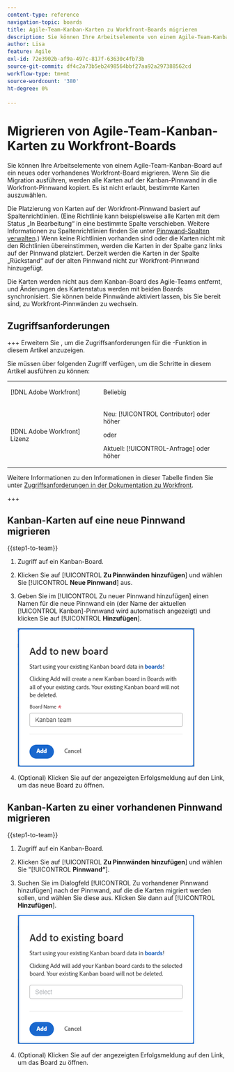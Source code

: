 ```yaml
---
content-type: reference
navigation-topic: boards
title: Agile-Team-Kanban-Karten zu Workfront-Boards migrieren
description: Sie können Ihre Arbeitselemente von einem Agile-Team-Kanban-Board auf ein neues oder vorhandenes Workfront-Board migrieren.
author: Lisa
feature: Agile
exl-id: 72e3902b-af9a-497c-817f-63630c4fb73b
source-git-commit: df4c2a73b5eb2498564bbf27aa92a297388562cd
workflow-type: tm+mt
source-wordcount: '380'
ht-degree: 0%

---
```


# Migrieren von Agile-Team-Kanban-Karten zu Workfront-Boards

Sie können Ihre Arbeitselemente von einem Agile-Team-Kanban-Board auf ein neues oder vorhandenes Workfront-Board migrieren. Wenn Sie die Migration ausführen, werden alle Karten auf der Kanban-Pinnwand in die Workfront-Pinnwand kopiert. Es ist nicht erlaubt, bestimmte Karten auszuwählen.

Die Platzierung von Karten auf der Workfront-Pinnwand basiert auf Spaltenrichtlinien. (Eine Richtlinie kann beispielsweise alle Karten mit dem Status „In Bearbeitung“ in eine bestimmte Spalte verschieben. Weitere Informationen zu Spaltenrichtlinien finden Sie unter [Pinnwand-Spalten verwalten](/help/quicksilver/agile/get-started-with-boards/manage-board-columns.md).) Wenn keine Richtlinien vorhanden sind oder die Karten nicht mit den Richtlinien übereinstimmen, werden die Karten in der Spalte ganz links auf der Pinnwand platziert. Derzeit werden die Karten in der Spalte „Rückstand“ auf der alten Pinnwand nicht zur Workfront-Pinnwand hinzugefügt.

Die Karten werden nicht aus dem Kanban-Board des Agile-Teams entfernt, und Änderungen des Kartenstatus werden mit beiden Boards synchronisiert. Sie können beide Pinnwände aktiviert lassen, bis Sie bereit sind, zu Workfront-Pinnwänden zu wechseln.

## Zugriffsanforderungen

+++ Erweitern Sie , um die Zugriffsanforderungen für die -Funktion in diesem Artikel anzuzeigen.

Sie müssen über folgenden Zugriff verfügen, um die Schritte in diesem Artikel ausführen zu können:

<table style="table-layout:auto"> 
 <col> 
 <col> 
 <tbody> 
  <tr> 
   <td role="rowheader">[!DNL Adobe Workfront]</td> 
   <td> <p>Beliebig</p> </td> 
  </tr> 
  <tr> 
   <td role="rowheader">[!DNL Adobe Workfront] Lizenz</td> 
   <td> 
   <p>Neu: [!UICONTROL Contributor] oder höher</p> 
   <p>oder</p>
   <p>Aktuell: [!UICONTROL-Anfrage] oder höher</p>
   </td> 
  </tr> 
 </tbody> 
</table>

Weitere Informationen zu den Informationen in dieser Tabelle finden Sie unter [Zugriffsanforderungen in der Dokumentation zu Workfront](/help/quicksilver/administration-and-setup/add-users/access-levels-and-object-permissions/access-level-requirements-in-documentation.md).

+++

## Kanban-Karten auf eine neue Pinnwand migrieren

{{step1-to-team}}

1. Zugriff auf ein Kanban-Board.
1. Klicken Sie auf [!UICONTROL **Zu Pinnwänden hinzufügen**] und wählen Sie [!UICONTROL **Neue Pinnwand**] aus.
1. Geben Sie im [!UICONTROL Zu neuer Pinnwand hinzufügen] einen Namen für die neue Pinnwand ein (der Name der aktuellen [!UICONTROL Kanban]-Pinnwand wird automatisch angezeigt) und klicken Sie auf [!UICONTROL **Hinzufügen**].

   ![Kanban-Karten zu neuer Pinnwand hinzufügen](assets/add-kanban-cards-to-new-board-dialog.png)

1. (Optional) Klicken Sie auf der angezeigten Erfolgsmeldung auf den Link, um das neue Board zu öffnen.

## Kanban-Karten zu einer vorhandenen Pinnwand migrieren

{{step1-to-team}}

1. Zugriff auf ein Kanban-Board.
1. Klicken Sie auf [!UICONTROL **Zu Pinnwänden hinzufügen**] und wählen Sie &quot;[!UICONTROL **Pinnwand“**].
1. Suchen Sie im Dialogfeld [!UICONTROL Zu vorhandener Pinnwand hinzufügen] nach der Pinnwand, auf die die Karten migriert werden sollen, und wählen Sie diese aus. Klicken Sie dann auf [!UICONTROL **Hinzufügen**].

   ![Kanban-Karten zu vorhandener Pinnwand hinzufügen](assets/add-kanban-cards-to-existing-board-dialog.png)

1. (Optional) Klicken Sie auf der angezeigten Erfolgsmeldung auf den Link, um das Board zu öffnen.
